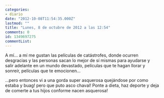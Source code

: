 ```yaml
---
categories:
- diario
date: "2012-10-08T11:54:35.000Z"
lastmod: ""
title: "Lunes, 8 de octubre de 2012 a las 12:54"
comments: 0
id: 1349697275
commentList:
---
```


A mí... a mí me gustan las películas de catástrofes, donde ocurren desgracias y las personas sacan lo mejor de sí mismas para ayudarse y salir adelante en un mundo devastado, películas que te hagan llorar y sonreír, películas que te emocionen...  
  
...pero entonces vi a una gorda super asquerosa quejándose por como estaba y buag! pero que puto asco chaval! Ponte a dieta, haz deporte y deja de comerte a tus hijos conforme nacen asquerosa!